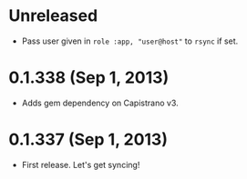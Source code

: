 # Unreleased
- Pass user given in `role :app, "user@host"` to `rsync` if set.

# 0.1.338 (Sep 1, 2013)
- Adds gem dependency on Capistrano v3.

# 0.1.337 (Sep 1, 2013)
- First release. Let's get syncing!
